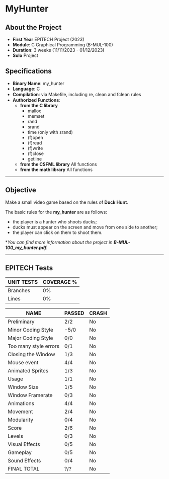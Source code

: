 # MyHunter

## About the Project
- **First Year** EPITECH Project (2023)
- **Module**: C Graphical Programming (B-MUL-100)
- **Duration**: 3 weeks (11/11/2023 - 01/12/2023)
- **Solo** Project

## Specifications
- **Binary Name**: my_hunter
- **Language**: C
- **Compilation**: via Makeﬁle, including re, clean and fclean rules
- **Authorized Functions**:
    - **from the C library**
        - malloc
        - memset
        - rand
        - srand
        - time (only with srand)
        - (f)open
        - (f)read
        - (f)write
        - (f)close
        - getline
    - **from the CSFML library**
        All functions
    - **from the math library**
        All functions

---------------------

## Objective
Make a small video game based on the rules of **Duck Hunt**.

The basic rules for the **my_hunter** are as follows:
- the player is a hunter who shoots ducks;
- ducks must appear on the screen and move from one side to another;
- the player can click on them to shoot them.

**You can find more information about the project in **B-MUL-100_my_hunter.pdf**.*

---------------------

## EPITECH Tests

|UNIT TESTS|COVERAGE %|
|-|-|
|Branches|0%|
|Lines|0%|

|NAME|PASSED|CRASH|
|-|-|-|
|Preliminary|2/2|No|
|Minor Coding Style|-5/0|No|
|Major Coding Style|0/0|No|
|Too many style errors|0/1|No|
|Closing the Window|1/3|No|
|Mouse event|4/4|No|
|Animated Sprites|1/3|No|
|Usage|1/1|No|
|Window Size|1/5|No|
|Window Framerate|0/3|No|
|Animations|4/4|No|
|Movement|2/4|No|
|Modularity|0/4|No|
|Score|2/6|No|
|Levels|0/3|No|
|Visual Effects|0/5|No|
|Gameplay|0/5|No|
|Sound Effects|0/4|No|
|FINAL TOTAL|?/?|No|

